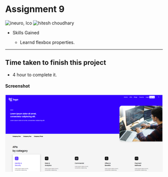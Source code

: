 # Assignment 9

![ineuro, lco](https://img.shields.io/badge/iNeuron-LCO-green)
![hitesh choudhary](https://img.shields.io/badge/Hitesh--Choudhary-Full--stack--JS--bootcamp-red)

- Skills Gained

  - Learnd flexbox properties.

---

## Time taken to finish this project

- 4 hour to complete it.

#### Screenshot

![SCREENSHOT](./screenshot/screenshot.PNG)
